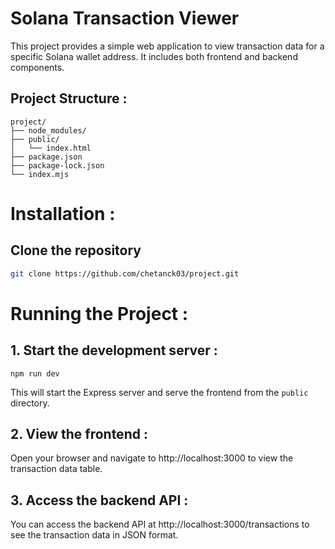 # Solana Transaction Viewer

This project provides a simple web application to view transaction data for a specific Solana wallet address. It includes both frontend and backend components.

## Project Structure :
```
project/
├── node_modules/
├── public/
│   └── index.html
├── package.json
├── package-lock.json
└── index.mjs
```

# Installation :
##  Clone the repository

   ```bash
   git clone https://github.com/chetanck03/project.git
   ```


# Running the Project :

## 1. Start the development server :
```
npm run dev
```
This will start the Express server and serve the frontend from the `public` directory.

## 2. View the frontend :
Open your browser and navigate to http://localhost:3000 to view the transaction data table.

## 3. Access the backend API :
You can access the backend API at http://localhost:3000/transactions to see the transaction data in JSON format.










